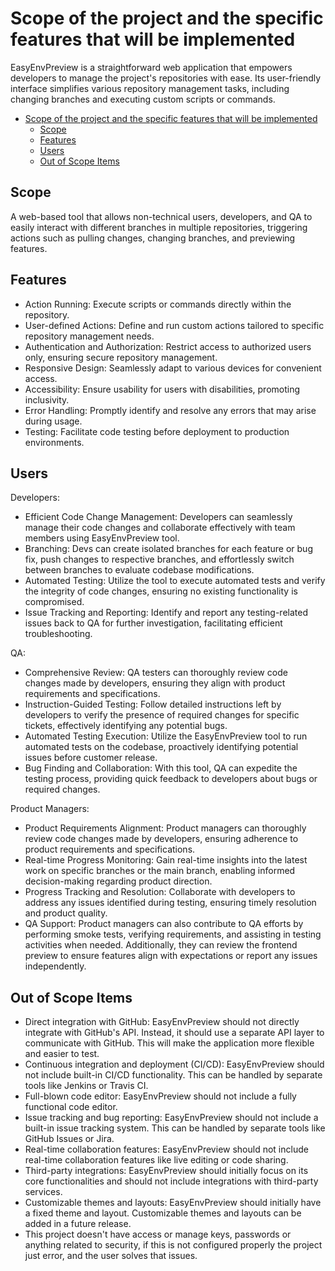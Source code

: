#  Scope of the project and the specific features that will be implemented

EasyEnvPreview is a straightforward web application that empowers developers to manage the project's repositories with ease. Its user-friendly interface simplifies various repository management tasks, including changing branches and executing custom scripts or commands.

- [Scope of the project and the specific features that will be implemented](#scope-of-the-project-and-the-specific-features-that-will-be-implemented)
  - [Scope](#scope)
  - [Features](#features)
  - [Users](#users)
  - [Out of Scope Items](#out-of-scope-items)


## Scope

A web-based tool that allows non-technical users, developers, and QA to easily interact with different branches in multiple repositories, triggering actions such as pulling changes, changing branches, and previewing features.

## Features

- Action Running: Execute scripts or commands directly within the repository.
- User-defined Actions: Define and run custom actions tailored to specific repository management needs.
- Authentication and Authorization: Restrict access to authorized users only, ensuring secure repository management.
- Responsive Design: Seamlessly adapt to various devices for convenient access.
- Accessibility: Ensure usability for users with disabilities, promoting inclusivity.
- Error Handling: Promptly identify and resolve any errors that may arise during usage.
- Testing: Facilitate code testing before deployment to production environments.

## Users

Developers:

- Efficient Code Change Management: Developers can seamlessly manage their code changes and collaborate effectively with team members using EasyEnvPreview tool.
- Branching: Devs can create isolated branches for each feature or bug fix, push changes to respective branches, and effortlessly switch between branches to evaluate codebase modifications.
- Automated Testing: Utilize the tool to execute automated tests and verify the integrity of code changes, ensuring no existing functionality is compromised.
- Issue Tracking and Reporting: Identify and report any testing-related issues back to QA for further investigation, facilitating efficient troubleshooting.

QA:

- Comprehensive Review: QA testers can thoroughly review code changes made by developers, ensuring they align with product requirements and specifications.
- Instruction-Guided Testing: Follow detailed instructions left by developers to verify the presence of required changes for specific tickets, effectively identifying any potential bugs.
- Automated Testing Execution: Utilize the EasyEnvPreview tool to run automated tests on the codebase, proactively identifying potential issues before customer release.
- Bug Finding and Collaboration: With this tool, QA can expedite the testing process, providing quick feedback to developers about bugs or required changes.

Product Managers:

- Product Requirements Alignment: Product managers can thoroughly review code changes made by developers, ensuring adherence to product requirements and specifications.
- Real-time Progress Monitoring: Gain real-time insights into the latest work on specific branches or the main branch, enabling informed decision-making regarding product direction.
- Progress Tracking and Resolution: Collaborate with developers to address any issues identified during testing, ensuring timely resolution and product quality.
- QA Support: Product managers can also contribute to QA efforts by performing smoke tests, verifying requirements, and assisting in testing activities when needed. Additionally, they can review the frontend preview to ensure features align with expectations or report any issues independently.


## Out of Scope Items

- Direct integration with GitHub: EasyEnvPreview should not directly integrate with GitHub's API. Instead, it should use a separate API layer to communicate with GitHub. This will make the application more flexible and easier to test.
- Continuous integration and deployment (CI/CD): EasyEnvPreview should not include built-in CI/CD functionality. This can be handled by separate tools like Jenkins or Travis CI.
- Full-blown code editor: EasyEnvPreview should not include a fully functional code editor.
- Issue tracking and bug reporting: EasyEnvPreview should not include a built-in issue tracking system. This can be handled by separate tools like GitHub Issues or Jira.
- Real-time collaboration features: EasyEnvPreview should not include real-time collaboration features like live editing or code sharing.
- Third-party integrations: EasyEnvPreview should initially focus on its core functionalities and should not include integrations with third-party services.
- Customizable themes and layouts: EasyEnvPreview should initially have a fixed theme and layout. Customizable themes and layouts can be added in a future release.
- This project doesn't have access or manage keys, passwords or anything related to security, if this is not configured properly the project just error, and the user solves that issues.
